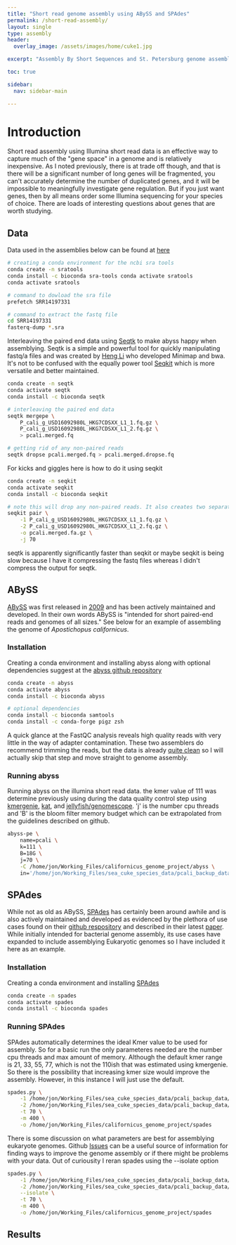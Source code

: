 ```yaml
---
title: "Short read genome assembly using ABySS and SPAdes"
permalink: /short-read-assembly/
layout: single
type: assembly
header:
  overlay_image: /assets/images/home/cuke1.jpg

excerpt: "Assembly By Short Sequences and St. Petersburg genome assembler "

toc: true 

sidebar:
  nav: sidebar-main

---
```


# Introduction
Short read assembly using Illumina short read data is an effective way to capture much of the "gene space" in a genome and is relatively inexpensive. As I noted previously, there is at trade off though, and that is there will be a significant number of long genes will be fragmented, you can't accurately determine the number of duplicated genes, and it will be impossible to meaningfully investigate gene regulation. But if you just want genes, then by all means order some Illumina sequencing for your species of choice. There are loads of interesting questions about genes that are worth studying. 

## Data

Data used in the assemblies below can be found at [here](https://www.ncbi.nlm.nih.gov/sra?linkname=bioproject_sra_all&from_uid=720913)

```bash
# creating a conda environment for the ncbi sra tools
conda create -n sratools
conda install -c bioconda sra-tools conda activate sratools
conda activate sratools

# command to dowload the sra file
prefetch SRR14197331

# command to extract the fastq file
cd SRR14197331
fasterq-dump *.sra
```

Interleaving the paired end data using [Seqtk](https://github.com/lh3/seqtk) to make abyss happy when assemblying. Seqtk is a simple and powerful tool for quickly manipulating fastq/a files  and was created by [Heng Li](https://github.com/lh3) who developed Minimap and bwa. It's not to be confused with the equally power tool [Seqkit](https://github.com/shenwei356/seqkit) which is more versatile and better maintained. 

```bash
conda create -n seqtk
conda activate seqtk
conda install -c bioconda seqtk

# interleaving the paired end data
seqtk mergepe \
    P_cali_g_USD16092980L_HKG7CDSXX_L1_1.fq.gz \
    P_cali_g_USD16092980L_HKG7CDSXX_L1_2.fq.gz \
    > pcali.merged.fq

# getting rid of any non-paired reads
seqtk dropse pcali.merged.fq > pcali.merged.dropse.fq
```

For kicks and giggles here is how to do it using seqkit
```bash
conda create -n seqkit
conda activate seqkit
conda install -c bioconda seqkit 

# note this will drop any non-paired reads. It also creates two separate files
seqkit pair \
    -1 P_cali_g_USD16092980L_HKG7CDSXX_L1_1.fq.gz \
    -2 P_cali_g_USD16092980L_HKG7CDSXX_L1_2.fq.gz \
    -o pcali.merged.fa.gz \
    -j 70
```

seqtk is apparently significantly faster than seqkit or maybe seqkit is being slow because I have it compressing the fastq files whereas I didn't compress the output for seqtk. 

## ABySS

[ABySS](https://genome.cshlp.org/content/27/5/768) was first released in [2009](https://genome.cshlp.org/content/19/6/1117) and has been actively maintained and developed. In their own words ABySS is "intended for short paired-end reads and genomes of all sizes." See below for an example of assembling the genome of *Apostichopus californicus*. 

### Installation

Creating a conda environment and installing abyss along with optional dependencies suggest at the [abyss github repository](https://github.com/bcgsc/abyss#citation)

```bash
conda create -n abyss
conda activate abyss
conda install -c bioconda abyss

# optional dependencies
conda install -c bioconda samtools
conda install -c conda-forge pigz zsh
```

A quick glance at the FastQC analysis reveals high quality reads with very little in the way of adapter contamination. These two assemblers do recommend trimming the reads, but the data is already [quite clean](/short_read_quality/#results) so I will actually skip that step and move straight to genome assembly. 

### Running abyss

Running abyss on the illumina short read data. the kmer value of 111 was determine previously using during the data quality control step using [kmergenie](/kmergenie/), [kat](/kat/), and [jellyfish/genomescope](/genomescope/). 'j' is the number cpu threads and 'B' is the bloom filter memory budget which can be extrapolated from the guidelines described on github. 

```bash
abyss-pe \
    name=pcali \
    k=111 \
    B=18G \
    j=70 \
    -C /home/jon/Working_Files/californicus_genome_project/abyss \
    in='/home/jon/Working_Files/sea_cuke_species_data/pcali_backup_data/raw_data/P_cali_g/pcali.merged.dropse.fq'
```

## SPAdes

While not as old as ABySS, [SPAdes](https://www.liebertpub.com/doi/abs/10.1089/cmb.2012.0021) has certainly been around awhile and is also actively maintained and developed as evidenced by the plethora of use cases found on their [github respository](https://github.com/ablab/spades) and described in their latest [paper](https://currentprotocols.onlinelibrary.wiley.com/doi/abs/10.1002/cpbi.102). While initially intended for bacterial genome assembly, its use cases have expanded to include assemblying Eukaryotic genomes so I have included it here as an example. 

### Installation

Creating a conda environment and installing [SPAdes](https://github.com/ablab/spades)
```bash
conda create -n spades
conda activate spades
conda install -c bioconda spades 
```

### Running SPAdes

SPAdes automatically determines the ideal Kmer value to be used for assembly. So for a basic run the only parameteres needed are the number cpu threads and max amount of memory. Although the default kmer range is 21, 33, 55, 77, which is not the 110ish that was estimated using kmergenie. So there is the possibility that increasing kmer size would improve the assembly. However, in this instance I will just use the default. 

```bash
spades.py \
    -1 /home/jon/Working_Files/sea_cuke_species_data/pcali_backup_data/raw_data/P_cali_g/P_cali_g_USD16092980L_HKG7CDSXX_L1_1.fq.gz \
    -2 /home/jon/Working_Files/sea_cuke_species_data/pcali_backup_data/raw_data/P_cali_g/P_cali_g_USD16092980L_HKG7CDSXX_L1_2.fq.gz \
    -t 70 \
    -m 400 \
    -o /home/jon/Working_Files/californicus_genome_project/spades
```

There is some discussion on what parameters are best for assemblying eukaryote genomes. Github [Issues](https://github.com/ablab/spades/issues/708) can be a useful source of information for finding ways to improve the genome assembly or if there might be problems with your data. Out of curiousity I reran spades using the --isolate option

```bash
spades.py \
    -1 /home/jon/Working_Files/sea_cuke_species_data/pcali_backup_data/raw_data/P_cali_g/P_cali_g_USD16092980L_HKG7CDSXX_L1_1.fq.gz \
    -2 /home/jon/Working_Files/sea_cuke_species_data/pcali_backup_data/raw_data/P_cali_g/P_cali_g_USD16092980L_HKG7CDSXX_L1_2.fq.gz \
    --isolate \
    -t 70 \
    -m 400 \
    -o /home/jon/Working_Files/californicus_genome_project/spades
```


## Results 